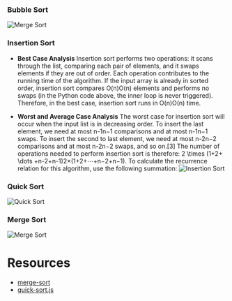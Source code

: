 ### Bubble Sort
![Merge Sort](https://github.com/khdevnet/algorithms/blob/master/sort/bubble-sort.png)
### Insertion Sort
* **Best Case Analysis** 
Insertion sort performs two operations: it scans through the list, comparing each pair of elements, and it swaps elements if they are out of order. Each operation contributes to the running time of the algorithm. If the input array is already in sorted order, insertion sort compares O(n)O(n) elements and performs no swaps (in the Python code above, the inner loop is never triggered). Therefore, in the best case, insertion sort runs in O(n)O(n) time.

* **Worst and Average Case Analysis** The worst case for insertion sort will occur when the input list is in decreasing order. To insert the last element, we need at most n-1n−1 comparisons and at most n-1n−1 swaps. To insert the second to last element, we need at most n-2n−2 comparisons and at most n-2n−2 swaps, and so on.[3] The number of operations needed to perform insertion sort is therefore: 2 \times (1+2+ \dots +n-2+n-1)2×(1+2+⋯+n−2+n−1). To calculate the recurrence relation for this algorithm, use the following summation:
![Insertion Sort](https://github.com/khdevnet/algorithms/blob/master/sort/insertion-sort.gif)
### Quick Sort
![Quick Sort](https://github.com/khdevnet/algorithms/blob/master/sort/quicksort.png)
### Merge Sort
![Merge Sort](https://github.com/khdevnet/algorithms/blob/master/sort/merge-sort.png)
# Resources
* [merge-sort](https://medium.com/javascript-in-plain-english/javascript-merge-sort-3205891ac060)
* [quick-sort.js](https://www.nczonline.net/blog/2012/11/27/computer-science-in-javascript-quicksort/)
